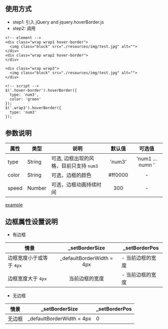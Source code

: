 ## 使用方式
+ step1: 引入 jQuery and jquery.hoverBorder.js
+ step2: 调用
```
<!-- element -->
<div class="wrap wrap1 hover-border">
  <img class="block" src="./resources/img/test.jpg" alt="">
</div>
<div class="wrap wrap2 hover-border">
</div>

<div class="wrap wrap3">
  <img class="block" src="./resources/img/test.jpg" alt="">
</div>

<!-- script -->
$('.hover-border').hoverBorder({
  type: 'num3',
  color: 'green'
});
$('.wrap3').hoverBorder({
  type: 'num3'
});
```

## 参数说明
|属性|类型|说明|默认值|可选值|
|--|--|--|:--:|:--:|
|type| String | 可选, 边框出现的风格，目前只支持 `num3` | 'num3' | 'num1 ... numn ' |
| color | String | 可选，边框的颜色 | #ff0000 | - |
| speed | Number | 可选，边框动画持续时间 | 300 | - |


[example](../index.html)



## 边框属性设置说明
+ 有边框

|情景|_setBorderSize|_setBorderPos|
|--|:--:|--|
|边框宽度小于或等于 `4px`| _defaultBorderWidth = 4px |- 当前边框的宽度|
|边框宽度大于 `4px`|当前边框的宽度|- 当前边框的宽度|

+ 无边框

|情景|_setBorderSize|_setBorderPos|
|--|:--:|--|
|无边框| _defaultBorderWidth = 4px |0|




